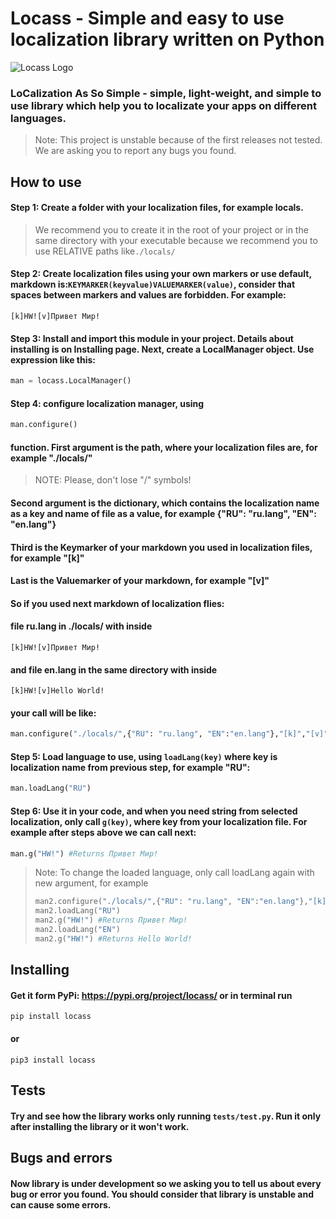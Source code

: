# Locass - Simple and easy to use localization library written on Python
![Locass Logo](https://user-images.githubusercontent.com/94710002/163729049-7bace2a6-4fb4-4b1a-8eff-5390dba23529.png)
### LoCalization As So Simple - simple, light-weight, and simple to use library which help you to localizate your apps on different languages. 
> Note: This project is unstable because of the first releases not tested. We are asking you to report any bugs you found.
## How to use
#### Step 1: Create a folder with your localization files, for example locals.
>We recommend you to create it in the root of your project or in the same directory with your executable because we recommend you to use RELATIVE paths like```./locals/```

#### Step 2: Create localization files using your own markers or use default, markdown is:```KEYMARKER(keyvalue)VALUEMARKER(value)```, consider that spaces between markers and values are forbidden. For example:
```
[k]HW![v]Привет Мир!
```
#### Step 3: Install and import this module in your project. Details about installing is on Installing page. Next, create a LocalManager object. Use expression like this:
```python
man = locass.LocalManager()
```
#### Step 4: configure localization manager, using 
```python
man.configure() 
```
#### function. First argument is the path, where your localization files are, for example "./locals/"
> NOTE: Please, don't lose "/" symbols!
#### Second argument is the dictionary, which contains the localization name as a key and name of file as a value, for example {"RU": "ru.lang", "EN": "en.lang"} 
#### Third is the Keymarker of your markdown you used in localization files, for example "[k]"
#### Last is the Valuemarker of your markdown, for example "[v]"
#### So if you used next markdown of localization flies:
#### file ru.lang in ./locals/ with inside
```[k]HW![v]Привет Мир!```
#### and file en.lang in the same directory with inside
```[k]HW![v]Hello World!```
#### your call will be like:
```python
man.configure("./locals/",{"RU": "ru.lang", "EN":"en.lang"},"[k]","[v]")
```
#### Step 5: Load language to use, using ```loadLang(key)``` where key is localization name from previous step, for example "RU":
```python
man.loadLang("RU")
```
#### Step 6: Use it in your code, and when you need string from selected localization, only call ```g(key)```, where key from your localization file. For example after steps above we can call next:
```python
man.g("HW!") #Returns Привет Мир!
```
> Note: To change the loaded language, only call loadLang again with new argument, for example 
> ```python
> man2.configure("./locals/",{"RU": "ru.lang", "EN":"en.lang"},"[k]","[v]")
> man2.loadLang("RU")
> man2.g("HW!") #Returns Привет Мир!
> man2.loadLang("EN")
> man2.g("HW!") #Returns Hello World!
>```
## Installing
#### Get it form PyPi: https://pypi.org/project/locass/ or in terminal run
```pip install locass```
#### or
```pip3 install locass```
## Tests
#### Try and see how the library works only running ```tests/test.py```. Run it only after installing the library or it won't work.
## Bugs and errors
#### Now library is under development so we asking you to tell us about every bug or error you found. You should consider that library is unstable and can cause some errors.
